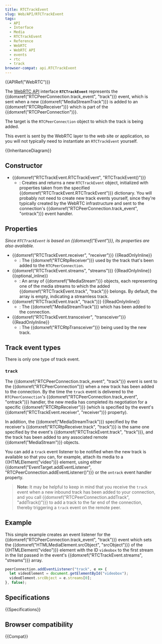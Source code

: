 ```yaml
---
title: RTCTrackEvent
slug: Web/API/RTCTrackEvent
tags:
  - API
  - Interface
  - Media
  - RTCTrackEvent
  - Reference
  - WebRTC
  - WebRTC API
  - events
  - rtc
  - track
browser-compat: api.RTCTrackEvent
---
```

{{APIRef("WebRTC")}}

The [WebRTC API](/en-US/docs/Web/API/WebRTC_API) interface **`RTCTrackEvent`** represents the {{domxref("RTCPeerConnection.track_event", "track")}} event, which is sent when a new {{domxref("MediaStreamTrack")}} is added to an {{domxref("RTCRtpReceiver")}} which is part of the {{domxref("RTCPeerConnection")}}.

The target is the `RTCPeerConnection` object to which the track is being added.

This event is sent by the WebRTC layer to the web site or application, so you will not typically need to instantiate an `RTCTrackEvent` yourself.

{{InheritanceDiagram}}

## Constructor

- {{domxref("RTCTrackEvent.RTCTrackEvent", "RTCTrackEvent()")}}
  - : Creates and returns a new `RTCTrackEvent` object, initialized with properties taken from the specified {{domxref("RTCTrackEvent.RTCTrackEvent")}} dictionary. You will probably not need to create new track events yourself, since they're typically created by the WebRTC infrastructure and sent to the connection's {{domxref("RTCPeerConnection.track_event", "ontrack")}} event handler.

## Properties

_Since `RTCTrackEvent` is based on {{domxref("Event")}}, its properties are also available._

- {{domxref("RTCTrackEvent.receiver", "receiver")}} {{ReadOnlyInline}}
  - : The {{domxref("RTCRtpReceiver")}} used by the track that's been added to the `RTCPeerConnection`.
- {{domxref("RTCTrackEvent.streams", "streams")}} {{ReadOnlyInline}} {{optional_inline}}
  - : An array of {{domxref("MediaStream")}} objects, each representing one of the media streams to which the added {{domxref("RTCTrackEvent.track", "track")}} belongs. By default, the array is empty, indicating a streamless track.
- {{domxref("RTCTrackEvent.track", "track")}} {{ReadOnlyInline}}
  - : The {{domxref("MediaStreamTrack")}} which has been added to the connection.
- {{domxref("RTCTrackEvent.transceiver", "transceiver")}} {{ReadOnlyInline}}
  - : The {{domxref("RTCRtpTransceiver")}} being used by the new track.

## Track event types

There is only one type of track event.

### `track`

The {{domxref("RTCPeerConnection.track_event", "track")}} event is sent to the {{domxref("RTCPeerConnection")}} when a new track has been added to the connection. By the time the `track` event is delivered to the `RTCPeerConnection`'s {{domxref("RTCPeerConnection.track_event", "ontrack")}} handler, the new media has completed its negotiation for a specific {{domxref("RTCRtpReceiver")}} (which is specified by the event's {{domxref("RTCTrackEvent.receiver", "receiver")}} property).

In addition, the {{domxref("MediaStreamTrack")}} specified by the receiver's {{domxref("RTCRtpReceiver.track", "track")}} is the same one specified by the event's {{domxref("RTCTrackEvent.track", "track")}}, and the track has been added to any associated remote {{domxref("MediaStream")}} objects.

You can add a `track` event listener to be notified when the new track is available so that you can, for example, attach its media to a {{HTMLElement("video")}} element, using either {{domxref("EventTarget.addEventListener", "RTCPeerConnection.addEventListener()")}} or the `ontrack` event handler property.

> **Note:** It may be helpful to keep in mind that you receive the `track` event when a new inbound track has been added to your connection, and you call {{domxref("RTCPeerConnection.addTrack", "addTrack()")}} to add a track to the far end of the connection, thereby triggering a `track` event on the remote peer.

## Example

This simple example creates an event listener for the {{domxref("RTCPeerConnection.track_event", "track")}} event which sets the {{domxref("HTMLMediaElement.srcObject", "srcObject")}} of the {{HTMLElement("video")}} element with the ID `videobox` to the first stream in the list passed in the event's {{domxref("RTCTrackEvent.streams", "streams")}} array.

```js
peerConnection.addEventListener("track", e => {
  let videoElement = document.getElementById("videobox");
  videoElement.srcObject = e.streams[0];
}, false);
```

## Specifications

{{Specifications}}

## Browser compatibility

{{Compat}}
